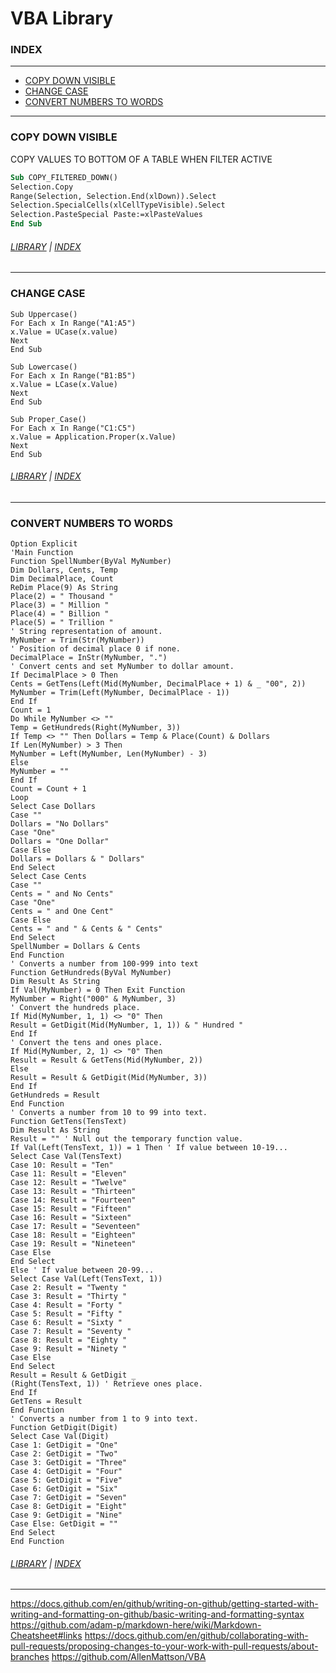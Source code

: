 
VBA Library
=====================

### INDEX
--------
 * [COPY DOWN VISIBLE](#COPY-DOWN-VISIBLE)
 * [CHANGE CASE](#CHANGE-CASE)
 * [CONVERT NUMBERS TO WORDS](#CHANGE-CASE)

-------------------------

### COPY DOWN VISIBLE 

<p style="font-size;6pt">
    COPY VALUES TO BOTTOM OF A TABLE WHEN FILTER ACTIVE
</p>

```vb
Sub COPY_FILTERED_DOWN()
Selection.Copy
Range(Selection, Selection.End(xlDown)).Select
Selection.SpecialCells(xlCellTypeVisible).Select
Selection.PasteSpecial Paste:=xlPasteValues
End Sub
```
###### [LIBRARY](https://github.com/ScottypNZ/CODE-LIBRARY)   |   [INDEX](#INDEX)
-------------------------
### CHANGE CASE 
```VB
Sub Uppercase()
For Each x In Range("A1:A5")
x.Value = UCase(x.value)
Next
End Sub
```
```VB
Sub Lowercase()
For Each x In Range("B1:B5")
x.Value = LCase(x.Value)
Next
End Sub
```
```VB
Sub Proper_Case()
For Each x In Range("C1:C5")
x.Value = Application.Proper(x.Value)
Next
End Sub
```
###### [LIBRARY](https://github.com/ScottypNZ/CODE-LIBRARY)   |   [INDEX](#INDEX)
-------------------------

### CONVERT NUMBERS TO WORDS

```VB
Option Explicit
'Main Function
Function SpellNumber(ByVal MyNumber)
Dim Dollars, Cents, Temp
Dim DecimalPlace, Count
ReDim Place(9) As String
Place(2) = " Thousand "
Place(3) = " Million "
Place(4) = " Billion "
Place(5) = " Trillion "
' String representation of amount.
MyNumber = Trim(Str(MyNumber))
' Position of decimal place 0 if none.
DecimalPlace = InStr(MyNumber, ".")
' Convert cents and set MyNumber to dollar amount.
If DecimalPlace > 0 Then
Cents = GetTens(Left(Mid(MyNumber, DecimalPlace + 1) & _ "00", 2))
MyNumber = Trim(Left(MyNumber, DecimalPlace - 1))
End If
Count = 1
Do While MyNumber <> ""
Temp = GetHundreds(Right(MyNumber, 3))
If Temp <> "" Then Dollars = Temp & Place(Count) & Dollars
If Len(MyNumber) > 3 Then
MyNumber = Left(MyNumber, Len(MyNumber) - 3)
Else
MyNumber = ""
End If
Count = Count + 1
Loop
Select Case Dollars
Case ""
Dollars = "No Dollars"
Case "One"
Dollars = "One Dollar"
Case Else
Dollars = Dollars & " Dollars"
End Select
Select Case Cents
Case ""
Cents = " and No Cents"
Case "One"
Cents = " and One Cent"
Case Else
Cents = " and " & Cents & " Cents"
End Select
SpellNumber = Dollars & Cents
End Function
' Converts a number from 100-999 into text
Function GetHundreds(ByVal MyNumber)
Dim Result As String
If Val(MyNumber) = 0 Then Exit Function
MyNumber = Right("000" & MyNumber, 3)
' Convert the hundreds place.
If Mid(MyNumber, 1, 1) <> "0" Then
Result = GetDigit(Mid(MyNumber, 1, 1)) & " Hundred "
End If
' Convert the tens and ones place.
If Mid(MyNumber, 2, 1) <> "0" Then
Result = Result & GetTens(Mid(MyNumber, 2))
Else
Result = Result & GetDigit(Mid(MyNumber, 3))
End If
GetHundreds = Result
End Function
' Converts a number from 10 to 99 into text.
Function GetTens(TensText)
Dim Result As String
Result = "" ' Null out the temporary function value.
If Val(Left(TensText, 1)) = 1 Then ' If value between 10-19...
Select Case Val(TensText)
Case 10: Result = "Ten"
Case 11: Result = "Eleven"
Case 12: Result = "Twelve"
Case 13: Result = "Thirteen"
Case 14: Result = "Fourteen"
Case 15: Result = "Fifteen"
Case 16: Result = "Sixteen"
Case 17: Result = "Seventeen"
Case 18: Result = "Eighteen"
Case 19: Result = "Nineteen"
Case Else
End Select
Else ' If value between 20-99...
Select Case Val(Left(TensText, 1))
Case 2: Result = "Twenty "
Case 3: Result = "Thirty "
Case 4: Result = "Forty "
Case 5: Result = "Fifty "
Case 6: Result = "Sixty "
Case 7: Result = "Seventy "
Case 8: Result = "Eighty "
Case 9: Result = "Ninety "
Case Else
End Select
Result = Result & GetDigit _
(Right(TensText, 1)) ' Retrieve ones place.
End If
GetTens = Result
End Function
' Converts a number from 1 to 9 into text.
Function GetDigit(Digit)
Select Case Val(Digit)
Case 1: GetDigit = "One"
Case 2: GetDigit = "Two"
Case 3: GetDigit = "Three"
Case 4: GetDigit = "Four"
Case 5: GetDigit = "Five"
Case 6: GetDigit = "Six"
Case 7: GetDigit = "Seven"
Case 8: GetDigit = "Eight"
Case 9: GetDigit = "Nine"
Case Else: GetDigit = ""
End Select
End Function
```
###### [LIBRARY](https://github.com/ScottypNZ/CODE-LIBRARY)   |   [INDEX](#INDEX)
-------------------------

https://docs.github.com/en/github/writing-on-github/getting-started-with-writing-and-formatting-on-github/basic-writing-and-formatting-syntax
https://github.com/adam-p/markdown-here/wiki/Markdown-Cheatsheet#links
https://docs.github.com/en/github/collaborating-with-pull-requests/proposing-changes-to-your-work-with-pull-requests/about-branches
https://github.com/AllenMattson/VBA

